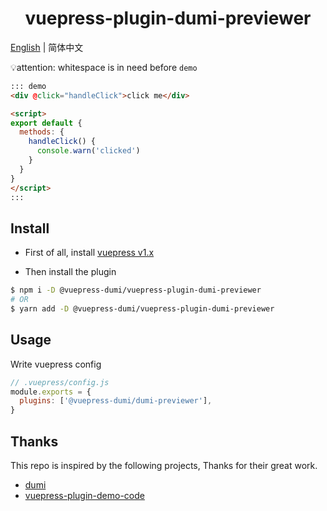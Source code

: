 <h1 align="center">vuepress-plugin-dumi-previewer</h1>

<a href="https://github.com/OrekiSH/vuepress-dumi/blob/main/packages/vuepress-plugin-dumi-previewer/README.md">English</a> | 简体中文

💡attention: whitespace is in need before `demo`

```md
::: demo
<div @click="handleClick">click me</div>

<script>
export default {
  methods: {
    handleClick() {
      console.warn('clicked')
    }
  }
}
</script>
:::
```

## Install

* First of all, install [vuepress v1.x](https://github.com/vuejs/vuepress)

* Then install the plugin

```bash
$ npm i -D @vuepress-dumi/vuepress-plugin-dumi-previewer
# OR
$ yarn add -D @vuepress-dumi/vuepress-plugin-dumi-previewer
```

## Usage
Write vuepress config

```js
// .vuepress/config.js
module.exports = {
  plugins: ['@vuepress-dumi/dumi-previewer'],
}
```

## Thanks

This repo is inspired by the following projects, Thanks for their great work.

- [dumi](https://github.com/umijs/dumi)
- [vuepress-plugin-demo-code](https://github.com/BuptStEve/vuepress-plugin-demo-code)